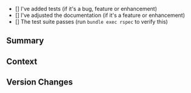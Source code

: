 <!--
Thanks for creating a Pull Request! Before you submit, please make sure you've done the following:

- I read the contributing document at https://rubyonjets.com/docs/contributing/
-->

<!--
Make our lives easier! Choose one of the following by uncommenting it:
-->

<!-- This is a 🐞 bug fix. -->
<!-- This is a 🙋‍♂️ feature or enhancement. -->
<!-- This is a 🧐 documentation change. -->

<!--
Before you submit this pull request, make sure to have a look at the following checklist. If you don't know how to do some of these, that's fine!  Submit your pull request and we will help you out on the way.
-->

- [] I've added tests (if it's a bug, feature or enhancement)
- [] I've adjusted the documentation (if it's a feature or enhancement)
- [] The test suite passes (run `bundle exec rspec` to verify this)

## Summary

<!--
Provide a description of what your pull request changes.
-->

## Context

<!--
Is this related to any GitHub issue(s)?
-->

## Version Changes

<!--
Which semantic version change would you recommend?
If you don't know, feel free to omit it.
-->
